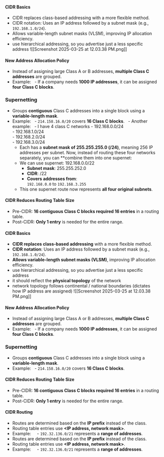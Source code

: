 #### CIDR Basics
- CIDR replaces class-based addressing with a more flexible method.
- CIDR notation: Uses an IP address followed by a subnet mask (e.g., `192.168.1.0/24`).
- Allows variable-length subnet masks (VLSM), improving IP allocation efficiency.
- use hierarchical addressing, so you advertise just a less specific address 
![[Screenshot 2025-03-25 at 12.03.38 PM.png]]
#### New Address Allocation Policy
- Instead of assigning large Class A or B addresses, **multiple Class C addresses** are grouped.
- Example:
  - If a company needs **1000 IP addresses**, it can be assigned **four Class C blocks**.
### Supernetting
- Groups **contiguous** Class C addresses into a single block using a **variable-length mask**.
- Example:
  - `214.158.16.0/20` covers **16 Class C blocks**.
  - Another example:
	  - I have 4 class C networks
		- 192.168.0.0/24  
		- 192.168.1.0/24  
		- 192.168.2.0/24  
		- 192.168.3.0/24  
	- Each has a **subnet mask of 255.255.255.0 (/24)**, meaning 256 IP addresses per subnet. Now, instead of routing these four networks separately, you can **combine them into one supernet:
	- We can use supernet: 192.168.0.0/22
		- **Subnet mask**: 255.255.252.0
		- **CIDR**: /22
		- **Covers addresses from**:  
	    `192.168.0.0` to `192.168.3.255`
	- This one supernet route now represents **all four original subnets**.
#### CIDR Reduces Routing Table Size
- Pre-CIDR: **16 contiguous Class C blocks required 16 entries** in a routing table.
- Post-CIDR: **Only 1 entry** is needed for the entire range.
#### **CIDR Basics**
- **CIDR replaces class-based addressing** with a more flexible method.
- **CIDR notation**: Uses an IP address followed by a subnet mask (e.g., `192.168.1.0/24`).
- **Allows variable-length subnet masks (VLSM)**, improving IP allocation efficiency.
- use hierarchical addressing, so you advertise just a less specific address 
- it should reflect the **physical topology** of the network
- network topology follows continental / national boundaries (dictates how IP address are assigned)
![[Screenshot 2025-03-25 at 12.03.38 PM.png]]
#### New Address Allocation Policy
- Instead of assigning large Class A or B addresses, **multiple Class C addresses** are grouped.
- Example:
  - If a company needs **1000 IP addresses**, it can be assigned **four Class C blocks**.
### Supernetting
- Groups **contiguous** Class C addresses into a single block using a **variable-length mask**.
- Example:
  - `214.158.16.0/20` covers **16 Class C blocks**.
#### CIDR Reduces Routing Table Size
- Pre-CIDR: **16 contiguous Class C blocks required 16 entries** in a routing table.
- Post-CIDR: **Only 1 entry** is needed for the entire range.
#### CIDR Routing
- Routes are determined based on the **IP prefix** instead of the class.
- Routing table entries use **<IP address, network mask>**.
- Example:  
  - `192.32.136.0/21` represents a **range of addresses**.
- Routes are determined based on the **IP prefix** instead of the class.
- Routing table entries use **<IP address, network mask>**.
- Example:  
  - `192.32.136.0/21` represents a **range of addresses**.
